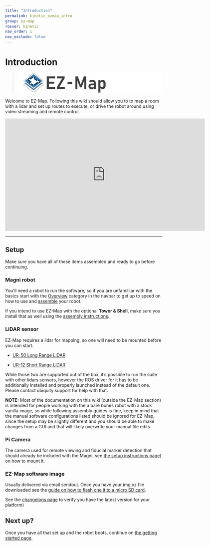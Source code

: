 ```yaml
---
title: "Introduction"
permalink: kinetic_ezmap_intro
group: ez-map
rosver: kinetic
nav_order: 1
nav_exclude: false
---
```


# Introduction

> ![](assets/ezmap/ezmap_logo.png)

Welcome to EZ-Map. Following this wiki should allow you to to map a room with a lidar and set up routes to execute, or drive the robot around using video streaming and remote control.

<iframe width="640" height="360" src="https://www.youtube-nocookie.com/embed/r7kaECd3c0o" title="YouTube video player" frameborder="0" allow="accelerometer; autoplay; clipboard-write; encrypted-media; gyroscope; picture-in-picture" allowfullscreen></iframe>

<hr>

## Setup

Make sure you have all of these items assembled and ready to go before continuing.

### Magni robot

You'll need a robot to run the software, so if you are unfamilliar with the basics start with the [Overview](kinetic_overview_need_to_know) category in the navbar to get up to speed on how to use and [assemble](kinetic_quickstart_unboxing) your robot.

If you intend to use EZ-Map with the optional **Tower & Shell**, make sure you install that as well using the [assembly instructions](kinetic_quickstart_shell_tower).

### LiDAR sensor

EZ-Map requires a lidar for mapping, so one will need to be mounted before you can start.

- [UR-50 Long Range LiDAR](kinetic_ur50_lidar)

- [UR-12 Short Range LiDAR](kinetic_ur12_lidar)

While those two are supported out of the box, it’s possible to run the suite with other lidars sensors, however the ROS driver for it has to be additionally installed and properly launched instead of the default one. Please contact ubiquity support for help with that.

**NOTE:** Most of the documentation on this wiki (outside the EZ-Map section) is intended for people working with the a bare bones robot with a stock vanilla image, so while following assembly guides is fine, keep in mind that the manual software configurations listed should be ignored for EZ-Map, since the setup may be slightly different and you should be able to make changes from a GUI and that will likely overwrite your manual file edits.

### Pi Camera

The camera used for remote viewing and fiducial marker detection that should already be included with the Magni, see [the setup instructions page](kinetic_magnisilver_camera)) on how to mount it. 

### EZ-Map software image

Usually delivered via email sendout. Once you have your img.xz file downloaded see the [guide on how to flash one it to a micro SD card](kinetic_quick_start_microsd).

See the [changelogs page](ezmap_changelogs) to verify you have the latest version for your platform)


## Next up?

Once you have all that set up and the robot boots, continue on [the getting started page](kinetic_ezmap_gettingstarted).

